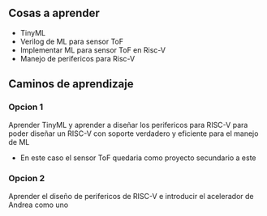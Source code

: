 

## Cosas a aprender
- TinyML
- Verilog de ML para sensor ToF
- Implementar ML para sensor ToF en Risc-V
- Manejo de perifericos para Risc-V



## Caminos de aprendizaje

### Opcion 1
Aprender TinyML y aprender a diseñar los perifericos para RISC-V para poder diseñar un RISC-V con soporte verdadero y eficiente para el manejo de ML
- En este caso el sensor ToF quedaria como proyecto secundario a este


### Opcion 2
Aprender el diseño de perifericos de RISC-V e introducir el acelerador de Andrea como uno